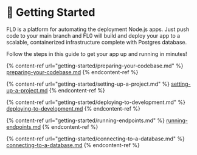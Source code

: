 # 🚀 Getting Started

FL0 is a platform for automating the deployment Node.js apps. Just push code to your main branch and FL0 will build and deploy your app to a scalable, containerized infrastructure complete with Postgres database.

Follow the steps in this guide to get your app up and running in minutes!

{% content-ref url="getting-started/preparing-your-codebase.md" %}
[preparing-your-codebase.md](getting-started/preparing-your-codebase.md)
{% endcontent-ref %}

{% content-ref url="getting-started/setting-up-a-project.md" %}
[setting-up-a-project.md](getting-started/setting-up-a-project.md)
{% endcontent-ref %}

{% content-ref url="getting-started/deploying-to-development.md" %}
[deploying-to-development.md](getting-started/deploying-to-development.md)
{% endcontent-ref %}

{% content-ref url="getting-started/running-endpoints.md" %}
[running-endpoints.md](getting-started/running-endpoints.md)
{% endcontent-ref %}

{% content-ref url="getting-started/connecting-to-a-database.md" %}
[connecting-to-a-database.md](getting-started/connecting-to-a-database.md)
{% endcontent-ref %}



